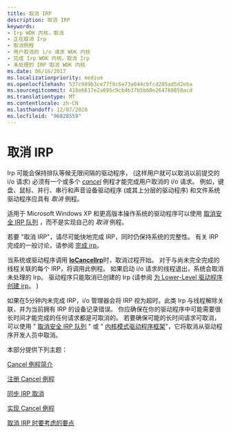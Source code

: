 ```yaml
---
title: 取消 IRP
description: 取消 IRP
keywords:
- Irp WDK 内核，取消
- 正在取消 Irp
- 取消例程
- 用户取消的 i/o 请求 WDK 内核
- 完成 Irp WDK 内核，取消 Irp
- 未处理的 IRP 取消 WDK 内核
ms.date: 06/16/2017
ms.localizationpriority: medium
ms.openlocfilehash: 537c989b3ce77f8c6e73a044cbfcd205ad5d2eba
ms.sourcegitcommit: 418e6617e2a695c9cb4b37b5b60e264760858acd
ms.translationtype: MT
ms.contentlocale: zh-CN
ms.lasthandoff: 12/07/2020
ms.locfileid: "96828559"
---
```

# <a name="canceling-irps"></a>取消 IRP





Irp 可能会保持排队等候无限间隔的驱动程序， (这样用户就可以取消以前提交的 i/o 请求) 必须有一个或多个 [*cancel*](/windows-hardware/drivers/ddi/wdm/nc-wdm-driver_cancel) 例程才能完成用户取消的 i/o 请求。 例如，键盘、鼠标、并行、串行和声音设备驱动程序 (或其上分层的驱动程序) 和文件系统驱动程序应具有 *取消* 例程。

适用于 Microsoft Windows XP 和更高版本操作系统的驱动程序可以使用 [取消安全 IRP 队列](cancel-safe-irp-queues.md) ，而不是实现自己的 *取消* 例程。

若要 "取消 IRP"，请尽可能快地完成 IRP，同时仍保持系统的完整性。 有关 IRP 完成的一般讨论，请参阅 [完成 irp](completing-irps.md)。

当系统或驱动程序调用 [**IoCancelIrp**](/windows-hardware/drivers/ddi/wdm/nf-wdm-iocancelirp)时，取消过程开始。 对于与尚未完全完成的线程关联的每个 IRP，将调用此例程。 如果启动 i/o 请求的线程退出，系统会取消未处理的 Irp。 驱动程序只能取消已创建的 Irp (请参阅 [为 Lower-Level 驱动程序创建 irp](creating-irps-for-lower-level-drivers.md)。 ) 

如果在5分钟内未完成 IRP，i/o 管理器会将 IRP 视为超时。此类 Irp 与线程解除关联，并为当前拥有 IRP 的设备记录错误。 你应确保在你的驱动程序中可能需要很长时间才能完成的任何请求都是可取消的。 若要确保可能的长时间请求可取消，可以使用 " [取消安全 IRP 队列](cancel-safe-irp-queues.md) " 或 " [内核模式驱动程序框架](../wdf/index.md)"，它将取消从驱动程序开发人员中取消。

本部分提供下列主题：

[Cancel 例程简介](introduction-to-cancel-routines.md)

[注册 Cancel 例程](registering-a-cancel-routine.md)

[同步 IRP 取消](synchronizing-irp-cancellation.md)

[实现 Cancel 例程](implementing-a-cancel-routine.md)

[取消 IRP 时要考虑的要点](points-to-consider-when-canceling-irps.md)

 

